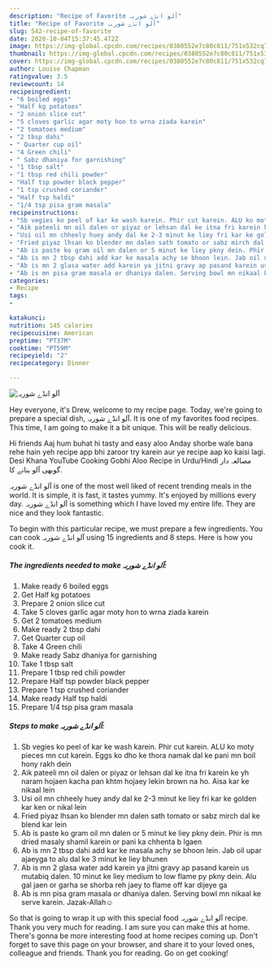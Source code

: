 ```yaml
---
description: "Recipe of Favorite آلو انڈے شوربہ"
title: "Recipe of Favorite آلو انڈے شوربہ"
slug: 542-recipe-of-favorite
date: 2020-10-04T15:37:45.472Z
image: https://img-global.cpcdn.com/recipes/0380552e7c80c811/751x532cq70/آلو-انڈے-شوربہ-recipe-main-photo.jpg
thumbnail: https://img-global.cpcdn.com/recipes/0380552e7c80c811/751x532cq70/آلو-انڈے-شوربہ-recipe-main-photo.jpg
cover: https://img-global.cpcdn.com/recipes/0380552e7c80c811/751x532cq70/آلو-انڈے-شوربہ-recipe-main-photo.jpg
author: Louise Chapman
ratingvalue: 3.5
reviewcount: 14
recipeingredient:
- "6 boiled eggs"
- "Half kg potatoes"
- "2 onion slice cut"
- "5 cloves garlic agar moty hon to wrna ziada karein"
- "2 tomatoes medium"
- "2 tbsp dahi"
- " Quarter cup oil"
- "4 Green chili"
- " Sabz dhaniya for garnishing"
- "1 tbsp salt"
- "1 tbsp red chili powder"
- "Half tsp powder black pepper"
- "1 tsp crushed coriander"
- "Half tsp haldi"
- "1/4 tsp pisa gram masala"
recipeinstructions:
- "Sb vegies ko peel of kar ke wash karein. Phir cut karein. ALU ko moty pieces mn cut karein. Eggs ko dho ke thora namak dal ke pani mn boil hony rakh dein"
- "Aik pateeli mn oil dalen or piyaz or lehsan dal ke itna fri karein ke yh naram hojaen kacha pan khtm hojaey lekin brown na ho. Aisa kar ke nikaal lein"
- "Usi oil mn chheely huey andy dal ke 2-3 minut ke liey fri kar ke golden kar ken or nikal lein"
- "Fried piyaz lhsan ko blender mn dalen sath tomato or sabz mirch dal ke blend kar lein"
- "Ab is paste ko gram oil mn dalen or 5 minut ke liey pkny dein. Phir is mn dried masaly shamil karein or pani ka chhenta b lgaen"
- "Ab is mn 2 tbsp dahi add kar ke masala achy se bhoon lein. Jab oil upar ajaeyga to alu dal ke 3 minut ke liey bhunen"
- "Ab is mn 2 glasa water add karein ya jitni gravy ap pasand karein us mutabiq dalen. 10 minut ke liey medium to low flame py pkny dein. Alu gal jaen or garha se shorba reh jaey to flame off kar dijeye ga"
- "Ab is mn pisa gram masala or dhaniya dalen. Serving bowl mn nikaal ke serve karein. Jazak-Allah☺"
categories:
- Recipe
tags:
- 

katakunci:  
nutrition: 145 calories
recipecuisine: American
preptime: "PT37M"
cooktime: "PT59M"
recipeyield: "2"
recipecategory: Dinner

---
```



![آلو انڈے شوربہ](https://img-global.cpcdn.com/recipes/0380552e7c80c811/751x532cq70/آلو-انڈے-شوربہ-recipe-main-photo.jpg)

Hey everyone, it's Drew, welcome to my recipe page. Today, we're going to prepare a special dish, آلو انڈے شوربہ. It is one of my favorites food recipes. This time, I am going to make it a bit unique. This will be really delicious.

Hi friends Aaj hum buhat hi tasty and easy aloo Anday shorbe wale bana rehe hain yeh recipe app bhi zaroor try karein aur ye recipe aap ko kaisi lagi. Desi Khana YouTube Cooking Gobhi Aloo Recipe in Urdu/Hindi مصالعہ دار گوبھی آلو بنانے کا.

آلو انڈے شوربہ is one of the most well liked of recent trending meals in the world. It is simple, it is fast, it tastes yummy. It's enjoyed by millions every day. آلو انڈے شوربہ is something which I have loved my entire life. They are nice and they look fantastic.


To begin with this particular recipe, we must prepare a few ingredients. You can cook آلو انڈے شوربہ using 15 ingredients and 8 steps. Here is how you cook it.

<!--inarticleads1-->

##### The ingredients needed to make آلو انڈے شوربہ:

1. Make ready 6 boiled eggs
1. Get Half kg potatoes
1. Prepare 2 onion slice cut
1. Take 5 cloves garlic agar moty hon to wrna ziada karein
1. Get 2 tomatoes medium
1. Make ready 2 tbsp dahi
1. Get  Quarter cup oil
1. Take 4 Green chili
1. Make ready  Sabz dhaniya for garnishing
1. Take 1 tbsp salt
1. Prepare 1 tbsp red chili powder
1. Prepare Half tsp powder black pepper
1. Prepare 1 tsp crushed coriander
1. Make ready Half tsp haldi
1. Prepare 1/4 tsp pisa gram masala




<!--inarticleads2-->

##### Steps to make آلو انڈے شوربہ:

1. Sb vegies ko peel of kar ke wash karein. Phir cut karein. ALU ko moty pieces mn cut karein. Eggs ko dho ke thora namak dal ke pani mn boil hony rakh dein
1. Aik pateeli mn oil dalen or piyaz or lehsan dal ke itna fri karein ke yh naram hojaen kacha pan khtm hojaey lekin brown na ho. Aisa kar ke nikaal lein
1. Usi oil mn chheely huey andy dal ke 2-3 minut ke liey fri kar ke golden kar ken or nikal lein
1. Fried piyaz lhsan ko blender mn dalen sath tomato or sabz mirch dal ke blend kar lein
1. Ab is paste ko gram oil mn dalen or 5 minut ke liey pkny dein. Phir is mn dried masaly shamil karein or pani ka chhenta b lgaen
1. Ab is mn 2 tbsp dahi add kar ke masala achy se bhoon lein. Jab oil upar ajaeyga to alu dal ke 3 minut ke liey bhunen
1. Ab is mn 2 glasa water add karein ya jitni gravy ap pasand karein us mutabiq dalen. 10 minut ke liey medium to low flame py pkny dein. Alu gal jaen or garha se shorba reh jaey to flame off kar dijeye ga
1. Ab is mn pisa gram masala or dhaniya dalen. Serving bowl mn nikaal ke serve karein. Jazak-Allah☺




So that is going to wrap it up with this special food آلو انڈے شوربہ recipe. Thank you very much for reading. I am sure you can make this at home. There's gonna be more interesting food at home recipes coming up. Don't forget to save this page on your browser, and share it to your loved ones, colleague and friends. Thank you for reading. Go on get cooking!
